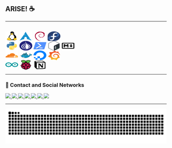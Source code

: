 ## ARISE! ☕ 
<!Title. -->

---

<div style="display: inline-block;"><br>
  
  <img align="center" alt="Linux" height="30" width="40" src="https://raw.githubusercontent.com/devicons/devicon/master/icons/linux/linux-original.svg">
  <img align="center" alt="Arch Linux" height="30" width="40" src="https://raw.githubusercontent.com/devicons/devicon/master/icons/archlinux/archlinux-original.svg">
  <img align="center" alt="Debian" height="30" width="40" src="https://raw.githubusercontent.com/devicons/devicon/master/icons/debian/debian-original.svg">
  <img align="center" alt="Fedora" height="30" width="40" src="https://raw.githubusercontent.com/devicons/devicon/master/icons/fedora/fedora-original.svg">

  <br>

  <img align="center" alt="Python" height="30" width="40" src="https://raw.githubusercontent.com/devicons/devicon/master/icons/python/python-original.svg">
  <img align="center" alt="Perl" height="30" width="40" src="https://raw.githubusercontent.com/devicons/devicon/master/icons/perl/perl-original.svg">
  <img align="center" alt="PowerShell" height="30" width="40" src="https://raw.githubusercontent.com/devicons/devicon/master/icons/powershell/powershell-original.svg">
  <img align="center" alt="Bash" height="30" width="40" src="https://raw.githubusercontent.com/devicons/devicon/master/icons/bash/bash-original.svg">
  <img align="center" alt="Markdown" height="30" width="40" src="https://raw.githubusercontent.com/devicons/devicon/master/icons/markdown/markdown-original.svg">

  <br>

  <img align="center" alt="Cloudflare" height="30" width="40" src="https://raw.githubusercontent.com/devicons/devicon/master/icons/cloudflare/cloudflare-original.svg">
  <img align="center" alt="Docker" height="30" width="40" src="https://raw.githubusercontent.com/devicons/devicon/master/icons/docker/docker-original.svg">
  <img align="center" alt="DigitalOcean" height="30" width="40" src="https://raw.githubusercontent.com/devicons/devicon/master/icons/digitalocean/digitalocean-original.svg">
  <img align="center" alt="Grafana" height="30" width="40" src="https://raw.githubusercontent.com/devicons/devicon/master/icons/grafana/grafana-original.svg">

  <br>

  <img align="center" alt="Arduino" height="30" width="40" src="https://raw.githubusercontent.com/devicons/devicon/master/icons/arduino/arduino-original.svg">
  <img align="center" alt="Raspberry Pi" height="30" width="40" src="https://raw.githubusercontent.com/devicons/devicon/master/icons/raspberrypi/raspberrypi-original.svg">
  <img align="center" alt="Notion" height="30" width="40" src="https://raw.githubusercontent.com/devicons/devicon/master/icons/notion/notion-original.svg">

</div>


---

### 📡 Contact and Social Networks

<div>

  <a href="https://www.linkedin.com/in/victorvernier/" target="_blank">
    <img src="https://img.shields.io/badge/-LinkedIn-%230077B5?style=for-the-badge&logo=linkedin&logoColor=white" target="_blank">
  </a>

  <a href="mailto:victorvernier@protonmail.com">
    <img src="https://img.shields.io/badge/-ProtonMail-%23333?style=for-the-badge&logo=protonmail&logoColor=white" target="_blank">
  </a>

  <a href="https://www.instagram.com/kinder_rk" target="_blank">
    <img src="https://img.shields.io/badge/-Instagram-%23E4405F?style=for-the-badge&logo=instagram&logoColor=white" />
  </a>

  <a href="https://steamcommunity.com/id/84576485679467y973645345" target="_blank">
    <img src="https://img.shields.io/badge/-Steam-%23000000?style=for-the-badge&logo=steam&logoColor=white" />
  </a>

  <a href="https://discord.gg/9GRwABDn8h" target="_blank">
    <img src="https://img.shields.io/badge/-Discord-%237289DA?style=for-the-badge&logo=discord&logoColor=white" />
  </a>

  <a href="https://github.com/victorvernier" target="_blank">
    <img src="https://img.shields.io/badge/-GitHub-%23181717?style=for-the-badge&logo=github&logoColor=white" />
  </a>

  <a href="https://t.me/kinder_rk" target="_blank">
    <img src="https://img.shields.io/badge/-Telegram-%2326A5E4?style=for-the-badge&logo=telegram&logoColor=white" />
  </a>

</div>

---

<picture>

  <source media="(prefers-color-scheme: dark)" srcset="https://raw.githubusercontent.com/victorvernier/victorvernier/output/github-contribution-grid-snake-dark.svg">
  <source media="(prefers-color-scheme: light)" srcset="https://raw.githubusercontent.com/victorvernier/victorvernier/output/github-contribution-grid-snake.svg">
  <img alt="github contribution grid snake animation" src="https://raw.githubusercontent.com/victorvernier/victorvernier/output/github-contribution-grid-snake.svg">

</picture>
